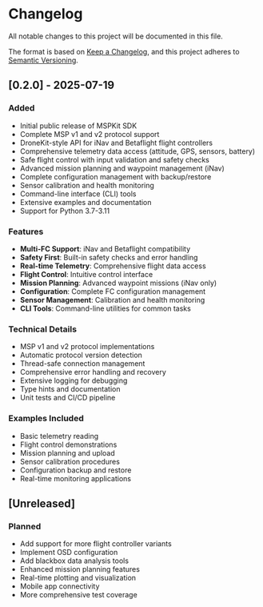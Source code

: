# Changelog

All notable changes to this project will be documented in this file.

The format is based on [Keep a Changelog](https://keepachangelog.com/en/1.0.0/),
and this project adheres to [Semantic Versioning](https://semver.org/spec/v2.0.0.html).

## [0.2.0] - 2025-07-19

### Added
- Initial public release of MSPKit SDK
- Complete MSP v1 and v2 protocol support
- DroneKit-style API for iNav and Betaflight flight controllers
- Comprehensive telemetry data access (attitude, GPS, sensors, battery)
- Safe flight control with input validation and safety checks
- Advanced mission planning and waypoint management (iNav)
- Complete configuration management with backup/restore
- Sensor calibration and health monitoring
- Command-line interface (CLI) tools
- Extensive examples and documentation
- Support for Python 3.7-3.11

### Features
- **Multi-FC Support**: iNav and Betaflight compatibility
- **Safety First**: Built-in safety checks and error handling
- **Real-time Telemetry**: Comprehensive flight data access
- **Flight Control**: Intuitive control interface
- **Mission Planning**: Advanced waypoint missions (iNav only)
- **Configuration**: Complete FC configuration management
- **Sensor Management**: Calibration and health monitoring
- **CLI Tools**: Command-line utilities for common tasks

### Technical Details
- MSP v1 and v2 protocol implementations
- Automatic protocol version detection
- Thread-safe connection management
- Comprehensive error handling and recovery
- Extensive logging for debugging
- Type hints and documentation
- Unit tests and CI/CD pipeline

### Examples Included
- Basic telemetry reading
- Flight control demonstrations
- Mission planning and upload
- Sensor calibration procedures
- Configuration backup and restore
- Real-time monitoring applications

## [Unreleased]

### Planned
- Add support for more flight controller variants
- Implement OSD configuration
- Add blackbox data analysis tools
- Enhanced mission planning features
- Real-time plotting and visualization
- Mobile app connectivity
- More comprehensive test coverage
